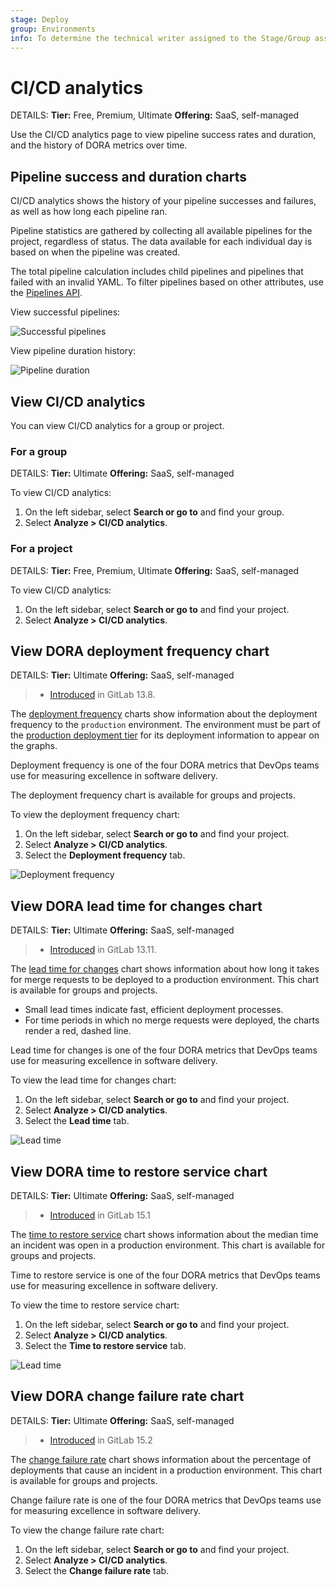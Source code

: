 ```yaml
---
stage: Deploy
group: Environments
info: To determine the technical writer assigned to the Stage/Group associated with this page, see https://handbook.gitlab.com/handbook/product/ux/technical-writing/#assignments
---
```


# CI/CD analytics

DETAILS:
**Tier:** Free, Premium, Ultimate
**Offering:** SaaS, self-managed

Use the CI/CD analytics page to view pipeline success rates and duration, and the history of DORA metrics over time.

## Pipeline success and duration charts

CI/CD analytics shows the history of your pipeline successes and failures, as well as how long each pipeline
ran.

Pipeline statistics are gathered by collecting all available pipelines for the
project, regardless of status. The data available for each individual day is based
on when the pipeline was created.

The total pipeline calculation includes child
pipelines and pipelines that failed with an invalid YAML. To filter pipelines based on other attributes, use the [Pipelines API](../../api/pipelines.md#list-project-pipelines).

View successful pipelines:

![Successful pipelines](img/pipelines_success_chart.png)

View pipeline duration history:

![Pipeline duration](img/pipelines_duration_chart.png)

## View CI/CD analytics

You can view CI/CD analytics for a group or project.

### For a group 

DETAILS:
**Tier:** Ultimate
**Offering:** SaaS, self-managed

To view CI/CD analytics:

1. On the left sidebar, select **Search or go to** and find your group.
1. Select **Analyze > CI/CD analytics**.

### For a project 

DETAILS:
**Tier:** Free, Premium, Ultimate
**Offering:** SaaS, self-managed

To view CI/CD analytics:

1. On the left sidebar, select **Search or go to** and find your project.
1. Select **Analyze > CI/CD analytics**.

## View DORA deployment frequency chart 

DETAILS:
**Tier:** Ultimate
**Offering:** SaaS, self-managed

> - [Introduced](https://gitlab.com/gitlab-org/gitlab/-/issues/275991) in GitLab 13.8.

The [deployment frequency](dora_metrics.md#deployment-frequency) charts show information about the deployment
frequency to the `production` environment. The environment must be part of the
[production deployment tier](../../ci/environments/index.md#deployment-tier-of-environments)
for its deployment information to appear on the graphs.

Deployment frequency is one of the four DORA metrics that DevOps teams use for measuring excellence in software delivery.

The deployment frequency chart is available for groups and projects.

To view the deployment frequency chart:

1. On the left sidebar, select **Search or go to** and find your project.
1. Select **Analyze > CI/CD analytics**.
1. Select the **Deployment frequency** tab.

![Deployment frequency](img/deployment_frequency_charts_v13_12.png)

## View DORA lead time for changes chart 

DETAILS:
**Tier:** Ultimate
**Offering:** SaaS, self-managed

> - [Introduced](https://gitlab.com/gitlab-org/gitlab/-/issues/250329) in GitLab 13.11.

The [lead time for changes](dora_metrics.md#lead-time-for-changes) chart shows information about how long it takes for
merge requests to be deployed to a production environment. This chart is available for groups and projects.

- Small lead times indicate fast, efficient deployment
  processes.
- For time periods in which no merge requests were deployed, the charts render a
  red, dashed line.

Lead time for changes is one of the four DORA metrics that DevOps teams use for measuring excellence in software delivery.

To view the lead time for changes chart:

1. On the left sidebar, select **Search or go to** and find your project.
1. Select **Analyze > CI/CD analytics**.
1. Select the **Lead time** tab.

![Lead time](img/lead_time_chart_v13_11.png)

## View DORA time to restore service chart 

DETAILS:
**Tier:** Ultimate
**Offering:** SaaS, self-managed

> - [Introduced](https://gitlab.com/gitlab-org/gitlab/-/issues/356959) in GitLab 15.1

The [time to restore service](dora_metrics.md#time-to-restore-service) chart shows information about the median time an incident was open in a production environment. This chart is available for groups and projects.

Time to restore service is one of the four DORA metrics that DevOps teams use for measuring excellence in software delivery.

To view the time to restore service chart:

1. On the left sidebar, select **Search or go to** and find your project.
1. Select **Analyze > CI/CD analytics**.
1. Select the **Time to restore service** tab.

![Lead time](img/time_to_restore_service_charts_v15_1.png)

## View DORA change failure rate chart 

DETAILS:
**Tier:** Ultimate
**Offering:** SaaS, self-managed

> - [Introduced](https://gitlab.com/gitlab-org/gitlab/-/issues/357072) in GitLab 15.2

The [change failure rate](dora_metrics.md#change-failure-rate) chart shows information about the percentage of deployments that cause an incident in a production environment. This chart is available for groups and projects.

Change failure rate is one of the four DORA metrics that DevOps teams use for measuring excellence in software delivery.

To view the change failure rate chart:

1. On the left sidebar, select **Search or go to** and find your project.
1. Select **Analyze > CI/CD analytics**.
1. Select the **Change failure rate** tab.

